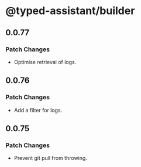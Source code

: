 # @typed-assistant/builder

## 0.0.77

### Patch Changes

- Optimise retrieval of logs.

## 0.0.76

### Patch Changes

- Add a filter for logs.

## 0.0.75

### Patch Changes

- Prevent git pull from throwing.
